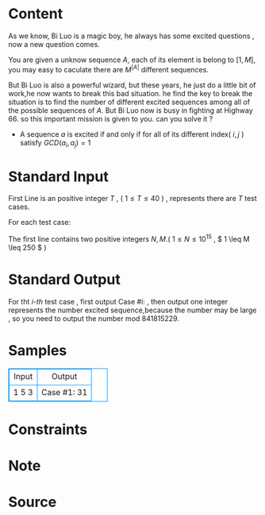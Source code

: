 
# Content

As we know, Bi Luo is a magic boy, he always has some excited questions , now a new question comes.

You are given a unknow sequence $A$, each of its element is belong to $[1,M]$, you may easy to caculate there are $M^{|A|}$ different sequences.

But Bi Luo is also a powerful wizard, but these years, he just do a little bit of work,he now wants to break this bad situation. he find the key to break the situation is to find the number of different excited sequences among all of the possible sequences of $A$. But Bi Luo now is busy in fighting at Highway 66. so this important mission is given to you. can you solve it ?

* A sequence $a$ is excited if and only if for all of its different index( $i,j$ ) satisfy $GCD( a_i , a_j ) = 1$

# Standard Input

First Line is an positive integer $T$ , ( $1 \leq T \leq 40$ ) , represents there are $T$ test cases.

For each test case: 

The first line contains two positive integers $N , M$.( $1 \leq N\leq 10^{15}$ , $ 1 \leq M \leq 250 $ )

# Standard Output

For tht $i$-$th$ test case , first output Case #i:  , then output one integer represents the number excited sequence,because the number may be large , so you need to output the number mod $841815229$.

# Samples

<style>
        table,table tr th, table tr td { border:1px solid #0094ff; }
        table { width: 200px; min-height: 25px; line-height: 25px; text-align: center; border-collapse: collapse;}   
    </style>
<table>
	<tr>
		<td>Input</td>
		<td>Output</td>
	</tr>
<tr><td>1
5 3</td><td>Case #1: 31</td></tr></table>


# Constraints



# Note



# Source


